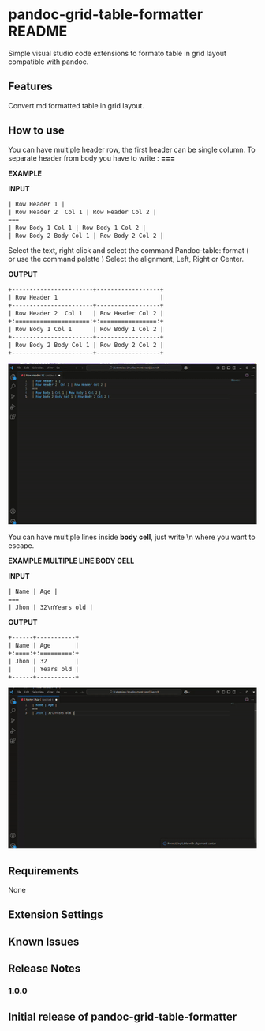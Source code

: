 # pandoc-grid-table-formatter README

Simple visual studio code extensions to formato table in grid layout compatible with pandoc.

## Features

Convert md formatted table in grid layout.

## How to use

You can have multiple header row, the first header can be single column.
To separate header from body you have to write : **===**

**EXAMPLE**

**INPUT**

```
| Row Header 1 |
| Row Header 2  Col 1 | Row Header Col 2 |
===
| Row Body 1 Col 1 | Row Body 1 Col 2 |
| Row Body 2 Body Col 1 | Row Body 2 Col 2 |
```

Select the text, right click and select the command Pandoc-table: format ( or use the command palette )
Select the alignment, Left, Right or Center.

**OUTPUT**

```
+-----------------------+------------------+
| Row Header 1                             |
+-----------------------+------------------+
| Row Header 2  Col 1   | Row Header Col 2 |
+:=====================:+:================:+
| Row Body 1 Col 1      | Row Body 1 Col 2 | 
+-----------------------+------------------+
| Row Body 2 Body Col 1 | Row Body 2 Col 2 | 
+-----------------------+------------------+
```

![Convert table](./images/pandoc-table-format-example-1.gif)

You can have multiple lines inside **body cell**, just write \n where you want to escape.

**EXAMPLE MULTIPLE LINE BODY CELL**

**INPUT**

```
| Name | Age |
===
| Jhon | 32\nYears old |
```

**OUTPUT**

```
+------+-----------+
| Name | Age       |
+:====:+:=========:+
| Jhon | 32        | 
|      | Years old | 
+------+-----------+
```

![Multiple line body cell](./images/pandoc-table-format-example-2.gif)

## Requirements

None

## Extension Settings

## Known Issues

## Release Notes

### 1.0.0

Initial release of pandoc-grid-table-formatter
---